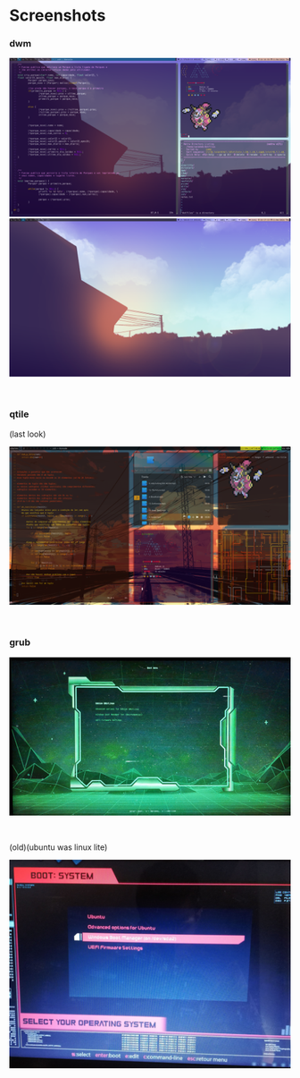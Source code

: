 # Screenshots

### dwm

![](dwm/dwm_1.png)
![](dwm/dwm_1_justwallpaper.png) 

‎ 
‎ 

### qtile
(last look)

![](qtile.png)

‎ 
‎

### grub
![](grub_retrogrub.jpg)

‎

(old)(ubuntu was linux lite)

![](grub_cyberRe.jpg)
